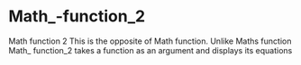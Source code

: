 # Math_-function_2

Math function 2 This is the opposite of Math function. Unlike Maths function Math_ function_2 takes a function as an argument and displays its equations

